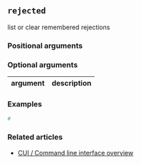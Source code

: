 ## `rejected`
list or clear remembered rejections

### Positional arguments

### Optional arguments
| argument | description |
| --- | --- |

### Examples
```bash
#
```

### Related articles
* [CUI / Command line interface overview](/CLI)